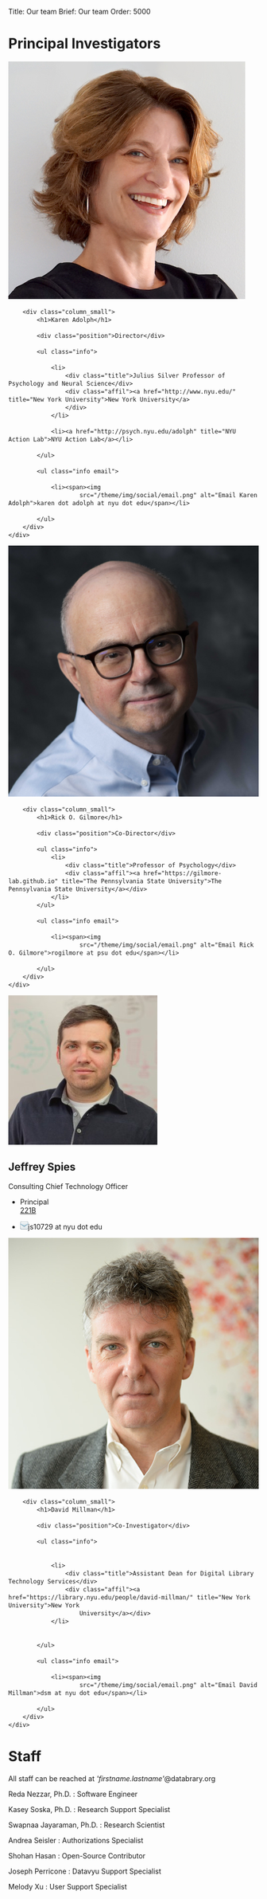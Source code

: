 Title: Our team
Brief: Our team
Order: 5000

# Principal Investigators

<article class="profile cf">
    <div class="row">
        <div class="column_mini">
            <img src="/theme/img/profiles/karen.jpg" alt="Karen Adolph" class="avatar">
        </div>

        <div class="column_small">
            <h1>Karen Adolph</h1>

            <div class="position">Director</div>

            <ul class="info">

                <li>
                    <div class="title">Julius Silver Professor of Psychology and Neural Science</div>
                    <div class="affil"><a href="http://www.nyu.edu/" title="New York University">New York University</a>
                    </div>
                </li>

                <li><a href="http://psych.nyu.edu/adolph" title="NYU Action Lab">NYU Action Lab</a></li>

            </ul>

            <ul class="info email">

                <li><span><img
                        src="/theme/img/social/email.png" alt="Email Karen Adolph">karen dot adolph at nyu dot edu</span></li>

            </ul>
        </div>
    </div>
</article>

<article class="profile cf">
    <div class="row">
        <div class="column_mini">
            <img src="/theme/img/profiles/rick.jpg" alt="Rick O. Gilmore" class="avatar">
        </div>

        <div class="column_small">
            <h1>Rick O. Gilmore</h1>

            <div class="position">Co-Director</div>

            <ul class="info">
                <li>
                    <div class="title">Professor of Psychology</div>
                    <div class="affil"><a href="https://gilmore-lab.github.io" title="The Pennsylvania State University">The Pennsylvania State University</a></div>
                </li>
            </ul>

            <ul class="info email">

                <li><span><img
                        src="/theme/img/social/email.png" alt="Email Rick O. Gilmore">rogilmore at psu dot edu</span></li>

            </ul>
        </div>
    </div>
</article>

<article class="profile cf">
    <div class="row">
        <div class="column_mini">
            <img src="/theme/img/profiles/jeff.jpg" alt="Jeffrey Spies" class="avatar">
        </div>
        <div class="column_small">
            <h1>Jeffrey Spies</h1>
            <div class="position">Consulting Chief Technology Officer</div>
            <ul class="info">
                <li>
                    <div class="title">Principal</div>
                    <div class="affil"><a href="https://jeffspies.com/" title="221B">221B</a></div>
                </li>
            </ul>
            <ul class="info email">
                <li><span><img
                        src="/theme/img/social/email.png" alt="Email Jeffrey Spies">js10729 at nyu dot edu</span></li>
            </ul>
        </div>
    </div>
</article>

<article class="profile cf">
    <div class="row">
        <div class="column_mini">
            <img src="/theme/img/profiles/david.jpg" alt="David Millman" class="avatar">
        </div>

        <div class="column_small">
            <h1>David Millman</h1>

            <div class="position">Co-Investigator</div>

            <ul class="info">


                <li>
                    <div class="title">Assistant Dean for Digital Library Technology Services</div>
                    <div class="affil"><a href="https://library.nyu.edu/people/david-millman/" title="New York University">New York
                        University</a></div>
                </li>


            </ul>

            <ul class="info email">

                <li><span><img
                        src="/theme/img/social/email.png" alt="Email David Millman">dsm at nyu dot edu</span></li>

            </ul>
        </div>
    </div>
</article>

# Staff

All staff can be reached at *'firstname.lastname'*@databrary.org

Reda Nezzar, Ph.D.
: Software Engineer

Kasey Soska, Ph.D.
: Research Support Specialist

Swapnaa Jayaraman, Ph.D.
: Research Scientist

Andrea Seisler
: Authorizations Specialist

Shohan Hasan
: Open-Source Contributor

Joseph Perricone
: Datavyu Support Specialist

Melody Xu
: User Support Specialist

